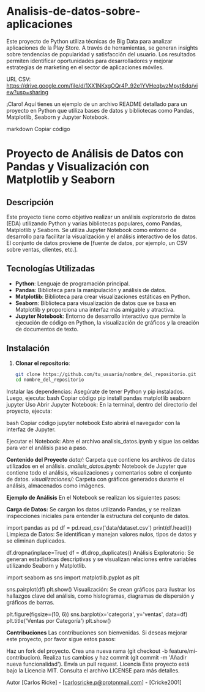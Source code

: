 # Analisis-de-datos-sobre-aplicaciones
 Este proyecto de Python utiliza técnicas de Big Data para analizar aplicaciones de la Play Store. A través de herramientas, se generan insights sobre tendencias de popularidad y satisfacción del usuario. Los resultados permiten identificar oportunidades para desarrolladores y mejorar estrategias de marketing en el sector de aplicaciones móviles.

URL CSV: https://drive.google.com/file/d/1XX1NKxgOQr4P_92e1YVHeqbvzMpyt6dq/view?usp=sharing


¡Claro! Aquí tienes un ejemplo de un archivo README detallado para un proyecto en Python que utiliza bases de datos y bibliotecas como Pandas, Matplotlib, Seaborn y Jupyter Notebook.

markdown
Copiar código
# Proyecto de Análisis de Datos con Pandas y Visualización con Matplotlib y Seaborn

## Descripción

Este proyecto tiene como objetivo realizar un análisis exploratorio de datos (EDA) utilizando Python y varias bibliotecas populares, como Pandas, Matplotlib y Seaborn. Se utiliza Jupyter Notebook como entorno de desarrollo para facilitar la visualización y el análisis interactivo de los datos. El conjunto de datos proviene de [fuente de datos, por ejemplo, un CSV sobre ventas, clientes, etc.].

## Tecnologías Utilizadas

- **Python**: Lenguaje de programación principal.
- **Pandas**: Biblioteca para la manipulación y análisis de datos.
- **Matplotlib**: Biblioteca para crear visualizaciones estáticas en Python.
- **Seaborn**: Biblioteca para visualización de datos que se basa en Matplotlib y proporciona una interfaz más amigable y atractiva.
- **Jupyter Notebook**: Entorno de desarrollo interactivo que permite la ejecución de código en Python, la visualización de gráficos y la creación de documentos de texto.

## Instalación

1. **Clonar el repositorio**:
   ```bash
   git clone https://github.com/tu_usuario/nombre_del_repositorio.git
   cd nombre_del_repositorio
Instalar las dependencias: Asegúrate de tener Python y pip instalados. Luego, ejecuta:
bash
Copiar código
pip install pandas matplotlib seaborn jupyter
Uso
Abrir Jupyter Notebook: En la terminal, dentro del directorio del proyecto, ejecuta:

bash
Copiar código
jupyter notebook
Esto abrirá el navegador con la interfaz de Jupyter.

Ejecutar el Notebook: Abre el archivo analisis_datos.ipynb y sigue las celdas para ver el análisis paso a paso.

**Contenido del Proyecto**
*data/:* Carpeta que contiene los archivos de datos utilizados en el análisis.
*analisis_datos.ipynb:* Notebook de Jupyter que contiene todo el análisis, visualizaciones y comentarios sobre el conjunto de datos.
*visualizaciones/:* Carpeta con gráficos generados durante el análisis, almacenados como imágenes.

**Ejemplo de Análisis**
En el Notebook se realizan los siguientes pasos:

**Carga de Datos:** Se cargan los datos utilizando Pandas, y se realizan inspecciones iniciales para entender la estructura del conjunto de datos.


import pandas as pd
df = pd.read_csv('data/dataset.csv')
print(df.head())
Limpieza de Datos: Se identifican y manejan valores nulos, tipos de datos y se eliminan duplicados.


df.dropna(inplace=True)
df = df.drop_duplicates()
Análisis Exploratorio: Se generan estadísticas descriptivas y se visualizan relaciones entre variables utilizando Seaborn y Matplotlib.


import seaborn as sns
import matplotlib.pyplot as plt

sns.pairplot(df)
plt.show()
Visualización: Se crean gráficos para ilustrar los hallazgos clave del análisis, como histogramas, diagramas de dispersión y gráficos de barras.


plt.figure(figsize=(10, 6))
sns.barplot(x='categoria', y='ventas', data=df)
plt.title('Ventas por Categoría')
plt.show()

**Contribuciones**
Las contribuciones son bienvenidas. Si deseas mejorar este proyecto, por favor sigue estos pasos:

Haz un fork del proyecto.
Crea una nueva rama (git checkout -b feature/mi-contribucion).
Realiza tus cambios y haz commit (git commit -m 'Añadir nueva funcionalidad').
Envía un pull request.
Licencia
Este proyecto está bajo la Licencia MIT. Consulta el archivo LICENSE para más detalles.

Autor
[Carlos Ricke] - [carlosricke.p@protonmail.com] - [Cricke2001]
